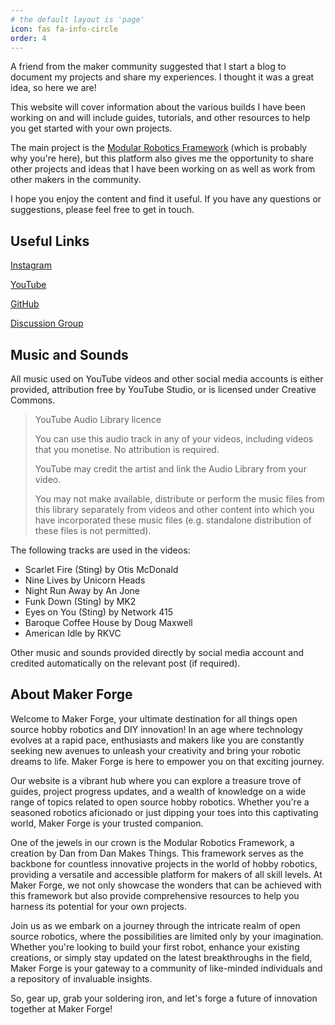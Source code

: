 ```yaml
---
# the default layout is 'page'
icon: fas fa-info-circle
order: 4
---
```


A friend from the maker community suggested that I start a blog to document my projects and share my experiences. I thought it was a great idea, so here we are!

This website will cover information about the various builds I have been working on and will include guides, tutorials, and other resources to help you get started with your own projects.

The main project is the [Modular Robotics Framework](/modular-biped/) (which is probably why you're here), but this platform also gives me the opportunity to share other projects and ideas that I have been working on as well as work from other makers in the community.

I hope you enjoy the content and find it useful. If you have any questions or suggestions, please feel free to get in touch.

## Useful Links

[Instagram](https://www.instagram.com/dan.makes.things/)

[YouTube](https://www.youtube.com/DanMakesThings)

[GitHub](https://bit.ly/modular-biped)

[Discussion Group](https://bit.ly/maker-forge-community)

## Music and Sounds

All music used on YouTube videos and other social media accounts is either provided, attribution free by YouTube Studio, or is licensed under Creative Commons.

> YouTube Audio Library licence
>
> You can use this audio track in any of your videos, including videos that you monetise. No attribution is required.
>
> YouTube may credit the artist and link the Audio Library from your video.
>
> You may not make available, distribute or perform the music files from this library separately from videos and other content into which you have incorporated these music files (e.g. standalone distribution of these files is not permitted).

The following tracks are used in the videos:

- Scarlet Fire (Sting) by Otis McDonald
- Nine Lives by Unicorn Heads
- Night Run Away by An Jone
- Funk Down (Sting) by MK2
- Eyes on You (Sting) by Network 415
- Baroque Coffee House by Doug Maxwell
- American Idle by RKVC

Other music and sounds provided directly by social media account and credited automatically on the relevant post (if required).

## About Maker Forge

Welcome to Maker Forge, your ultimate destination for all things open source hobby robotics and DIY innovation! In an age where technology evolves at a rapid pace, enthusiasts and makers like you are constantly seeking new avenues to unleash your creativity and bring your robotic dreams to life. Maker Forge is here to empower you on that exciting journey.

Our website is a vibrant hub where you can explore a treasure trove of guides, project progress updates, and a wealth of knowledge on a wide range of topics related to open source hobby robotics. Whether you're a seasoned robotics aficionado or just dipping your toes into this captivating world, Maker Forge is your trusted companion.

One of the jewels in our crown is the Modular Robotics Framework, a creation by Dan from Dan Makes Things. This framework serves as the backbone for countless innovative projects in the world of hobby robotics, providing a versatile and accessible platform for makers of all skill levels. At Maker Forge, we not only showcase the wonders that can be achieved with this framework but also provide comprehensive resources to help you harness its potential for your own projects.

Join us as we embark on a journey through the intricate realm of open source robotics, where the possibilities are limited only by your imagination. Whether you're looking to build your first robot, enhance your existing creations, or simply stay updated on the latest breakthroughs in the field, Maker Forge is your gateway to a community of like-minded individuals and a repository of invaluable insights.

So, gear up, grab your soldering iron, and let's forge a future of innovation together at Maker Forge!